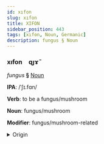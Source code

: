 ```yaml
---
id: xıfon
slug: xıfon
title: XIFON
sidebar_position: 443
tags: [xıfon, Noun, Germanic]
description: fungus § Noun
---
```


### xıfon&emsp;<span kind="abugida">ɋȷɤ̃</span>

*fungus* **§** [Noun](../../tags/Noun)

**IPA**: /ˈʃɪ.fɑn/

**Verb**: to be a fungus/mushroom

**Noun**: fungus/mushroom

**Modifier**: fungus/mushroom-related

<details>
    <summary>Origin</summary>
    Bavarian schwamm /ʃvam/<br/>
    <em>Germanic Language Family</em>
</details>